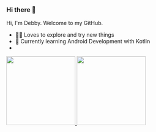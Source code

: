 ### Hi there 👋


<!-- **debbyagestira/debbyagestira** is a ✨ _special_ ✨ repository because its `README.md` (this file) appears on your GitHub profile. -->

Hi, I'm Debby. Welcome to my GitHub.
- 👩‍💻 Loves to explore and try new things
- 🌱 Currently learning Android Development with Kotlin
- 
<!-- - 👯 I’m looking to collaborate on ...
- 🤔 I’m looking for help with ...
- 💬 Ask me about ...
- 📫 How to reach me: ... -->



<p align="left">
<a href="https://github.com/debbyagestira">
  <img height="180em" src="https://github-readme-stats-eight-theta.vercel.app/api?username=debbyagestira&show_icons=true&theme=algolia&include_all_commits=true&count_private=true"/>
  <img height="180em" src="https://github-readme-stats-eight-theta.vercel.app/api/top-langs/?username=debbyagestira&layout=compact&langs_count=8&theme=algolia"/>
</a>
</p>
